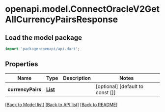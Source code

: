 # openapi.model.ConnectOracleV2GetAllCurrencyPairsResponse

## Load the model package
```dart
import 'package:openapi/api.dart';
```

## Properties
Name | Type | Description | Notes
------------ | ------------- | ------------- | -------------
**currencyPairs** | [**List<CurrencyPairIsTheStandardRepresentationOfAPairOfAssetsWhereOneBaseIsPricedInTermsOfTheOtherQuote2>**](CurrencyPairIsTheStandardRepresentationOfAPairOfAssetsWhereOneBaseIsPricedInTermsOfTheOtherQuote2.md) |  | [optional] [default to const []]

[[Back to Model list]](../README.md#documentation-for-models) [[Back to API list]](../README.md#documentation-for-api-endpoints) [[Back to README]](../README.md)


